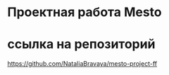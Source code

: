 # Проектная работа Mesto

# ссылка на репозиторий
https://github.com/NataliaBravaya/mesto-project-ff